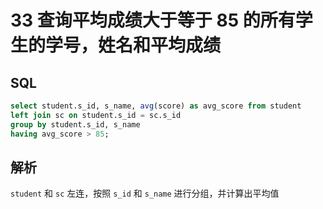 # 33 查询平均成绩大于等于 85 的所有学生的学号，姓名和平均成绩

## SQL

```sql
select student.s_id, s_name, avg(score) as avg_score from student
left join sc on student.s_id = sc.s_id 
group by student.s_id, s_name 
having avg_score > 85;
```

## 解析

`student` 和 `sc` 左连，按照 `s_id` 和 `s_name` 进行分组，并计算出平均值